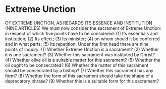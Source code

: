# Extreme Unction

OF EXTREME UNCTION, AS REGARDS ITS ESSENCE AND INSTITUTION (NINE ARTICLES)  We must now consider the sacrament of Extreme Unction: in respect of which five points have to be considered: (1) Its essentials and institution; (2) Its effect; (3) Its minister; (4) on whom should it be conferred and in what parts; (5) Its repetition.  Under the first head there are nine points of inquiry:
(1) Whether Extreme Unction is a sacrament?
(2) Whether it is one sacrament?
(3) Whether this sacrament was instituted by Christ?
(4) Whether olive oil is a suitable matter for this sacrament?
(5) Whether the oil ought to be consecrated?
(6) Whether the matter of this sacrament should be consecrated by a bishop?
(7) Whether this sacrament has any form?
(8) Whether the form of this sacrament should take the shape of a deprecatory phrase?
(9) Whether this is a suitable form for this sacrament?